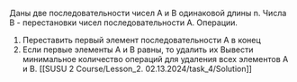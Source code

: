 Даны две последовательности чисел A и B одинаковой длины n. Числа B - перестановки чисел последовательности A.
Операции.
1) Переставить первый элемент последовательности A в конец
2) Если первые элементы A и B равны, то удалить их
Вывести минимальное количество операций для удаления всех элементов A и B.
[[SUSU 2 Course/Lesson_2. 02.13.2024/task_4/Solution]]


